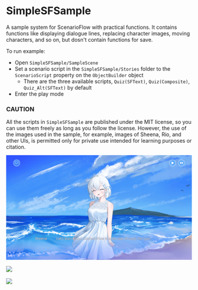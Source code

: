 # SimpleSFSample

 A sample system for ScenarioFlow with practical functions. It contains functions like displaying dialogue lines, replacing character images, moving characters, and so on, but dosn't contain functions for save.

To run example:

+ Open `SimpleSFSample/SampleScene`
+ Set a scenario script in the `SimpleSFSample/Stories` folder to the `ScenarioScript` property on the `ObjectBuilder` object
    + There are the three available scripts, `Quiz(SFText)`, `Quiz(Composite)`, `Quiz_Alt(SFText)` by default
+ Enter the play mode


### CAUTION

All the scripts in `SimpleSFSample` are published under the MIT license, so you can use them freely as long as you follow the license. However, the use of the images used in the sample, for example, images of Sheena, Rio, and other UIs, is permitted only for private use intended for learning purposes or citation.

![](./Movies/Example1.gif)

![](./Movies/Example2.gif)

![](./Movies/Example3.gif)